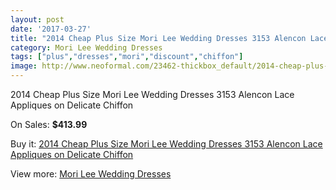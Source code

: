 ```yaml
---
layout: post
date: '2017-03-27'
title: "2014 Cheap Plus Size Mori Lee Wedding Dresses 3153 Alencon Lace Appliques on Delicate Chiffon"
category: Mori Lee Wedding Dresses
tags: ["plus","dresses","mori","discount","chiffon"]
image: http://www.neoformal.com/23462-thickbox_default/2014-cheap-plus-size-mori-lee-wedding-dresses-3153-alencon-lace-appliques-on-delicate-chiffon.jpg
---
```

2014 Cheap Plus Size Mori Lee Wedding Dresses 3153 Alencon Lace Appliques on Delicate Chiffon

On Sales: **$413.99**
<a href="https://www.neoformal.com/en/mori-lee-wedding-dresses-2014/7871-2014-cheap-plus-size-mori-lee-wedding-dresses-3153-alencon-lace-appliques-on-delicate-chiffon.html"><amp-img layout="responsive" width="600" height="600" src="//www.neoformal.com/23462-thickbox_default/2014-cheap-plus-size-mori-lee-wedding-dresses-3153-alencon-lace-appliques-on-delicate-chiffon.jpg" alt="2014 Cheap Plus Size Mori Lee Wedding Dresses 3153 Alencon Lace Appliques on Delicate Chiffon 0" /></a>
<a href="https://www.neoformal.com/en/mori-lee-wedding-dresses-2014/7871-2014-cheap-plus-size-mori-lee-wedding-dresses-3153-alencon-lace-appliques-on-delicate-chiffon.html"><amp-img layout="responsive" width="600" height="600" src="//www.neoformal.com/23463-thickbox_default/2014-cheap-plus-size-mori-lee-wedding-dresses-3153-alencon-lace-appliques-on-delicate-chiffon.jpg" alt="2014 Cheap Plus Size Mori Lee Wedding Dresses 3153 Alencon Lace Appliques on Delicate Chiffon 1" /></a>
<a href="https://www.neoformal.com/en/mori-lee-wedding-dresses-2014/7871-2014-cheap-plus-size-mori-lee-wedding-dresses-3153-alencon-lace-appliques-on-delicate-chiffon.html"><amp-img layout="responsive" width="600" height="600" src="//www.neoformal.com/23464-thickbox_default/2014-cheap-plus-size-mori-lee-wedding-dresses-3153-alencon-lace-appliques-on-delicate-chiffon.jpg" alt="2014 Cheap Plus Size Mori Lee Wedding Dresses 3153 Alencon Lace Appliques on Delicate Chiffon 2" /></a>

Buy it: [2014 Cheap Plus Size Mori Lee Wedding Dresses 3153 Alencon Lace Appliques on Delicate Chiffon](https://www.neoformal.com/en/mori-lee-wedding-dresses-2014/7871-2014-cheap-plus-size-mori-lee-wedding-dresses-3153-alencon-lace-appliques-on-delicate-chiffon.html "2014 Cheap Plus Size Mori Lee Wedding Dresses 3153 Alencon Lace Appliques on Delicate Chiffon")

View more: [Mori Lee Wedding Dresses](https://www.neoformal.com/en/67-mori-lee-wedding-dresses-2014 "Mori Lee Wedding Dresses")